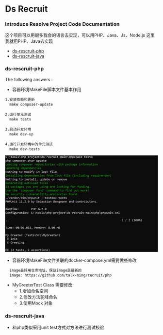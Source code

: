 # Ds Recruit 

### Introduce Resolve Project Code Documentation
这个项目可以用很多我会的语言去实现，可以用PHP、Java、Js、Node.js
这里我就用PHP、Java去实现
* [ds-rescruit-php](https://github.com/talk-ming/ds-recruit/tree/master/php)
* [ds-rescruit-java](https://github.com/talk-ming/ds-recruit/tree/master/java)


### ds-rescruit-php
The following answers :
* 容器环境MakeFile脚本文件基本作用
  <br/>
```
1.安装依赖和更新
  make composer-update
  
2.运行单元测试
  make tests
  
3.启动开发环境
  make dev-up
  
4.运行开发环境中的单元测试
  make dev-tests
```

![img.png](img.png)

* 容器环境MakeFile文件关联的docker-compose.yml需要做些修改
```angular2html
  image最好用仓库地址，保证image是最新的
  image: https://github.com/talk-ming/recruit/php
```

* MyGreeterTest Class 需要修改
  * 1.增加命名空间
  * 2.修改方法驼峰命名
  * 3.使用Mock 对象


### ds-rescruit-java
* 和php类似采用unit test方式对方法进行测试校验